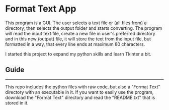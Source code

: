 # Format Text App

This program is a GUI. The user selects a text file or (all files from) a
directory, then selects the output folder and starts converting. The program
will read the input text file, create a new file in user's preferred directory
and in this new (output) file, it will store the text from the input file, but
formatted in a way, that every line ends at maximum 80 characters.

I started this project to expand my python skills and learn Tkinter a bit.

## Guide

---
This repo includes the python files with raw code, but also a "Format Text"
directory with an executable in it. If you want to easily use the program,
download the "Format Text" directory and read the "README.txt" that is stored
in it.